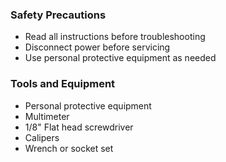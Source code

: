 ### Safety Precautions
* Read all instructions before troubleshooting
* Disconnect power before servicing
* Use personal protective equipment as needed

### Tools and Equipment
* Personal protective equipment
* Multimeter
* 1/8" Flat head screwdriver
* Calipers
* Wrench or socket set
